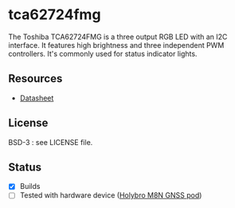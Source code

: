 # tca62724fmg

The Toshiba TCA62724FMG is a three output RGB LED with an I2C interface. 
It features high brightness and three independent PWM controllers.
It's commonly used for status indicator lights.

## Resources
- [Datasheet](https://datasheet.ciiva.com/12276/21212-21811-12276938.pdf)

## License
 BSD-3 : see LICENSE file. 
 
## Status

- [x] Builds 
- [ ] Tested with hardware device ([Holybro M8N GNSS pod](http://www.holybro.com/product/pixhawk-4-gps-module/))
